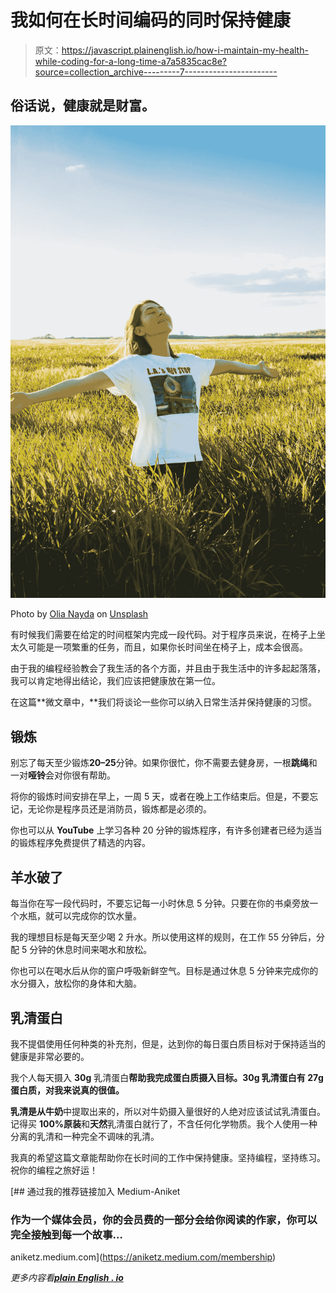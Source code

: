 # 我如何在长时间编码的同时保持健康

> 原文：<https://javascript.plainenglish.io/how-i-maintain-my-health-while-coding-for-a-long-time-a7a5835cac8e?source=collection_archive---------7----------------------->

## 俗话说，健康就是财富。

![](img/9395da786cc960de1d9a1723b8d8f2c2.png)

Photo by [Olia Nayda](https://unsplash.com/@olianayda?utm_source=medium&utm_medium=referral) on [Unsplash](https://unsplash.com?utm_source=medium&utm_medium=referral)

有时候我们需要在给定的时间框架内完成一段代码。对于程序员来说，在椅子上坐太久可能是一项繁重的任务，而且，如果你长时间坐在椅子上，成本会很高。

由于我的编程经验教会了我生活的各个方面，并且由于我生活中的许多起起落落，我可以肯定地得出结论，我们应该把健康放在第一位。

在这篇**微文章中，**我们将谈论一些你可以纳入日常生活并保持健康的习惯。

## 锻炼

别忘了每天至少锻炼**20–25**分钟。如果你很忙，你不需要去健身房，一根**跳绳**和一对**哑铃**会对你很有帮助。

将你的锻炼时间安排在早上，一周 5 天，或者在晚上工作结束后。但是，不要忘记，无论你是程序员还是消防员，锻炼都是必须的。

你也可以从 **YouTube** 上学习各种 20 分钟的锻炼程序，有许多创建者已经为适当的锻炼程序免费提供了精选的内容。

## 羊水破了

每当你在写一段代码时，不要忘记每一小时休息 5 分钟。只要在你的书桌旁放一个水瓶，就可以完成你的饮水量。

我的理想目标是每天至少喝 2 升水。所以使用这样的规则，在工作 55 分钟后，分配 5 分钟的休息时间来喝水和放松。

你也可以在喝水后从你的窗户呼吸新鲜空气。目标是通过休息 5 分钟来完成你的水分摄入，放松你的身体和大脑。

## 乳清蛋白

我不提倡使用任何种类的补充剂，但是，达到你的每日蛋白质目标对于保持适当的健康是非常必要的。

我个人每天摄入 **30g** 乳清蛋白**帮助我完成蛋白质摄入目标。30g 乳清蛋白有 27g 蛋白质，对我来说真的很值。**

**乳清是从牛奶**中提取出来的，所以对牛奶摄入量很好的人绝对应该试试乳清蛋白。记得买 **100%原装**和**天然**乳清蛋白就行了，不含任何化学物质。我个人使用一种分离的乳清和一种完全不调味的乳清。

我真的希望这篇文章能帮助你在长时间的工作中保持健康。坚持编程，坚持练习。祝你的编程之旅好运！

[](https://aniketz.medium.com/membership) [## 通过我的推荐链接加入 Medium-Aniket

### 作为一个媒体会员，你的会员费的一部分会给你阅读的作家，你可以完全接触到每一个故事…

aniketz.medium.com](https://aniketz.medium.com/membership) 

*更多内容看*[***plain English . io***](http://plainenglish.io/)